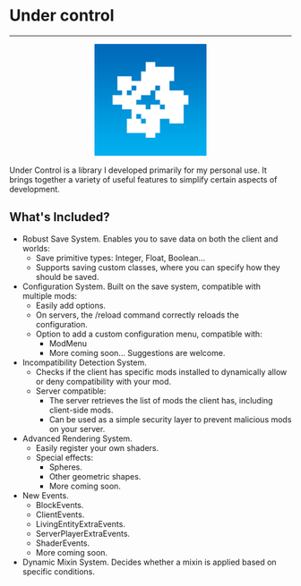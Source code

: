# Under control
<hr>

<div style="text-align: center;">
  <img src="src/main/resources/assets/under_control/icon.png" alt="Under control library icon" width="200" height="200">
</div>

Under Control is a library I developed primarily for my personal use. It brings together a variety of useful features to simplify certain aspects of development.

## What's Included?

- Robust Save System. Enables you to save data on both the client and worlds:
  - Save primitive types: Integer, Float, Boolean...
  - Supports saving custom classes, where you can specify how they should be saved.
- Configuration System. Built on the save system, compatible with multiple mods:
  - Easily add options.
  - On servers, the /reload command correctly reloads the configuration.
  - Option to add a custom configuration menu, compatible with:
    - ModMenu
    - More coming soon... Suggestions are welcome.
- Incompatibility Detection System. 
  - Checks if the client has specific mods installed to dynamically allow or deny compatibility with your mod.
  - Server compatible:
    - The server retrieves the list of mods the client has, including client-side mods.
    - Can be used as a simple security layer to prevent malicious mods on your server.
- Advanced Rendering System.
  - Easily register your own shaders.
  - Special effects:
    - Spheres.
    - Other geometric shapes.
    - More coming soon.
- New Events.
  - BlockEvents.
  - ClientEvents.
  - LivingEntityExtraEvents.
  - ServerPlayerExtraEvents.
  - ShaderEvents.
  - More coming soon.
- Dynamic Mixin System. Decides whether a mixin is applied based on specific conditions.